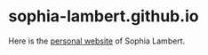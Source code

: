 # sophia-lambert.github.io

Here is the [personal website](https://sophia-lambert.github.io/) of Sophia Lambert.
